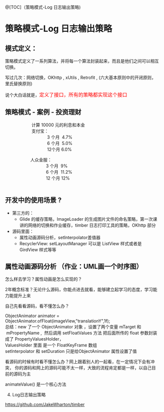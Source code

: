 @[TOC]（策略模式-Log 日志输出策略) 

# 策略模式-Log 日志输出策略

## 模式定义：
策略模式定义了一系列算法，并将每一个算法封装起来，而且是他们之间可以相互切换。

写过几次：网络切换，OKhttp , xUtils , Retrofit , (六大基本原则中的开闭原则，里氏替换原则)

说个大白话就是，<font color=red size=3>定义了接口，所有的策略都实现这个接口</font>


## 策略模式 - 案例 - 投资理财
                      计算 10000 元的利息和本金  
                      支付宝：  
                                   3 个月  4.7%   
                                   6 个月  5.0%  
                                   12个月 6.0%  

                     人众金服：  
                                  3 个月  9%  
                                  6 个月  11.2%  
                                  12 个月 12%  
                               
## 开发中的使用场景 ? 

- 第三方的：
	- Glide 的缓存策略，ImageLoader 的生成图片文件的命名策略，第一次课讲的网络的切换和作业缓存，timber 日志打印工具的策略，OKhttp 部分
- 源码里面：
	- 属性动画源码分析，setInterpolator差值器
	- RecyclerView: setLayoutManager 可以是 ListView 样式或者是 GirdView 样式等等 


## 属性动画源码分析 （作业：UML画一个时序图）
怎么样去学习？属性动画是怎么实现的？

2年概念标准？无论什么源码，你能点进去就看，能够建立起学习的态度，学习能力能提升上来

自己先看看源码，看不懂怎么办？

ObjectAnimator animator = ObjectAnimator.ofFloat(imageView,"translationY",1f);  
总结：new 了一个 ObjectAnimator 对象 ，设置了两个变量 mTarget 和  mPropertyName , 
然后调用 setFloatValues 方法 把后面所传的 float 参数封装成了 PropertyValuesHolder，  
ValuesHolder 里面 是一个 FloatKeyFrame 数组   
setInterpolator 和 setDuration 只是给ObjectAnimator 属性设置了值 

看源码的时候有时看不懂怎么办？网上跟着别人的一起看，在一定情况下会有冲突，
你的源码和网上的源码可能不太一样，大致的流程肯定都是一样，以自己目前的源码为主

animateValue() 是一个核心方法

4. Log日志输出策略

https://github.com/JakeWharton/timber



































 


      
     
 

